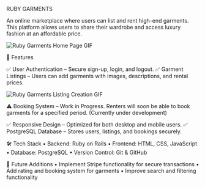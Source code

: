 RUBY GARMENTS

An online marketplace where users can list and rent high-end garments. This platform allows users to share their wardrobe and access luxury fashion at an affordable price.

![Ruby Garments Home Page GIF](https://github.com/Aharown/ruby_garments/blob/master/app/assets/images/Ruby%20Garments%20home%20page%20gif.gif)

🚀 Features

✅ User Authentication – Secure sign-up, login, and logout.
✅ Garment Listings – Users can add garments with images, descriptions, and rental prices.

![Ruby Garments Listing Creation GIF](https://github.com/Aharown/ruby_garments/blob/master/app/assets/images/Ruby%20Garments%20listing%20creation%20gif.gif)

⚠️ Booking System – Work in Progress. Renters will soon be able to book garments for a specified period. (Currently under development)

✅ Responsive Design – Optimized for both desktop and mobile users.
✅ PostgreSQL Database – Stores users, listings, and bookings securely.

🛠️ Tech Stack
	•	Backend: Ruby on Rails
	•	Frontend: HTML, CSS, JavaScript
	•	Database: PostgreSQL
	•	Version Control: Git & GitHub

  📌 Future Additions
	•	Implement Stripe functionality for secure transactions
	•	Add rating and booking system for garments
	•	Improve search and filtering functionality

